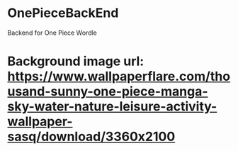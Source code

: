 # OnePieceBackEnd
Backend for One Piece Wordle 



# Background image url: https://www.wallpaperflare.com/thousand-sunny-one-piece-manga-sky-water-nature-leisure-activity-wallpaper-sasq/download/3360x2100